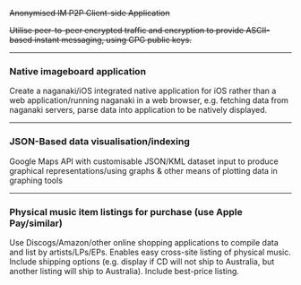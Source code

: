 ~~Anonymised IM P2P Client-side Application~~

~~Utilise peer-to-peer encrypted traffic and encryption to provide ASCII-based instant messaging, using GPG public keys.~~

---

### Native imageboard application

Create a naganaki/iOS integrated native application for iOS rather than a web application/running naganaki in a web browser, e.g. fetching data from naganaki servers, parse data into application to be natively displayed.

---

### JSON-Based data visualisation/indexing

Google Maps API with customisable JSON/KML dataset input to produce graphical representations/using graphs & other means of plotting data in graphing tools

---

### Physical music item listings for purchase (use Apple Pay/similar)

Use Discogs/Amazon/other online shopping applications to compile data and list by artists/LPs/EPs. Enables easy cross-site listing of physical music. Include shipping options (e.g. display if CD will not ship to Australia, but another listing will ship to Australia). Include best-price listing.
